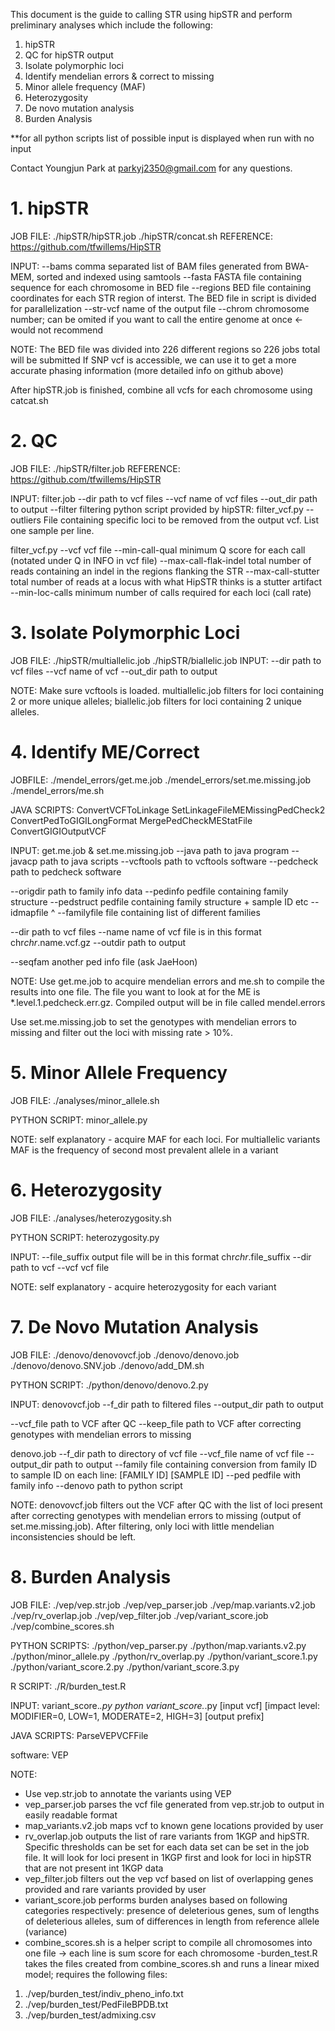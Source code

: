 This document is the guide to calling STR using hipSTR and perform preliminary analyses which include the following:
1. hipSTR
2. QC for hipSTR output
3. Isolate polymorphic loci
4. Identify mendelian errors & correct to missing
5. Minor allele frequency (MAF)
6. Heterozygosity
7. De novo mutation analysis
8. Burden Analysis

**for all python scripts list of possible input is displayed when run with no input

Contact Youngjun Park at parkyj2350@gmail.com for any questions.


#              1. hipSTR               #

JOB FILE: ./hipSTR/hipSTR.job
    	  ./hipSTR/concat.sh
REFERENCE: https://github.com/tfwillems/HipSTR

INPUT:
--bams			comma separated list of BAM files generated from BWA-MEM, sorted and indexed using samtools
--fasta			FASTA file containing sequence for each chromosome in BED file
--regions		BED file containing coordinates for each STR region of interst. The BED file in script is divided for parallelization
--str-vcf		name of the output file
--chrom			chromosome number; can be omited if you want to call the entire genome at once <- would not recommend

NOTE:
The BED file was divided into 226 different regions so 226 jobs total will be submitted
If SNP vcf is accessible, we can use it to get a more accurate phasing information (more detailed info on github above)

After hipSTR.job is finished, combine all vcfs for each chromosome using catcat.sh


#                2. QC                 #

JOB FILE: ./hipSTR/filter.job
REFERENCE: https://github.com/tfwillems/HipSTR

INPUT:
filter.job
--dir			path to vcf files
--vcf			name of vcf files
--out_dir		path to output
--filter		filtering python script provided by hipSTR: filter_vcf.py
--outliers		File containing specific loci to be removed from the output vcf. List one sample per line.

filter_vcf.py
--vcf			vcf file
--min-call-qual		minimum Q score for each call (notated under Q in INFO in vcf file)
--max-call-flak-indel	total number of reads containing an indel in the regions flanking the STR
--max-call-stutter	total number of reads at a locus with what HipSTR thinks is a stutter artifact
--min-loc-calls		minimum number of calls required for each loci (call rate)


#     3. Isolate Polymorphic Loci      #

JOB FILE: ./hipSTR/multiallelic.job
    	  ./hipSTR/biallelic.job
INPUT:
--dir			path to vcf files
--vcf			name of vcf
--out_dir		path to output

NOTE:
Make sure vcftools is loaded. multiallelic.job filters for loci containing 2 or more unique alleles; biallelic.job filters for loci containing 2 unique alleles.


#       4. Identify ME/Correct         #

JOBFILE: ./mendel_errors/get.me.job
	 ./mendel_errors/set.me.missing.job
	 ./mendel_errors/me.sh

JAVA SCRIPTS: ConvertVCFToLinkage
     	      SetLinkageFileMEMissingPedCheck2
	      ConvertPedToGIGILongFormat
	      MergePedCheckMEStatFile
	      ConvertGIGIOutputVCF

INPUT:
get.me.job & set.me.missing.job
--java			path to java program
--javacp		path to java scripts
--vcftools		path to vcftools software
--pedcheck		path to pedcheck software

--origdir		path to family info data
--pedinfo		pedfile containing family structure
--pedstruct		pedfile containing family structure + sample ID etc
--idmapfile		^
--familyfile		file containing list of different families

--dir			path to vcf files
--name			name of vcf file is in this format chr$chr.$name.vcf.gz
--outdir		path to output

--seqfam		another ped info file (ask JaeHoon)

NOTE:
Use get.me.job to acquire mendelian errors and me.sh to compile the results into one file. The file you want to look at for the ME is *.level.1.pedcheck.err.gz.
Compiled output will be in file called mendel.errors

Use set.me.missing.job to set the genotypes with mendelian errors to missing and filter out the loci with missing rate > 10%.


#      5. Minor Allele Frequency       #

JOB FILE: ./analyses/minor_allele.sh

PYTHON SCRIPT: minor_allele.py

NOTE:
self explanatory - acquire MAF for each loci. For multiallelic variants MAF is the frequency of second most prevalent allele in a variant


#          6. Heterozygosity           #

JOB FILE: ./analyses/heterozygosity.sh

PYTHON SCRIPT: heterozygosity.py

INPUT:
--file_suffix		output file will be in this format chr$chr.$file_suffix
--dir			path to vcf
--vcf			vcf file

NOTE:
self explanatory - acquire heterozygosity for each variant


#     7. De Novo Mutation Analysis     #

JOB FILE: ./denovo/denovovcf.job
    	  ./denovo/denovo.job
	  ./denovo/denovo.SNV.job
	  ./denovo/add_DM.sh

PYTHON SCRIPT: ./python/denovo/denovo.2.py

INPUT:
denovovcf.job
--f_dir			path to filtered files
--output_dir		path to output

--vcf_file		path to VCF after QC
--keep_file		path to VCF after correcting genotypes with mendelian errors to missing

denovo.job
--f_dir			path to directory of vcf file
--vcf_file		name of vcf file
--output_dir		path to output
--family		file containing conversion from family ID to sample ID on each line: [FAMILY ID] [SAMPLE ID]
--ped			pedfile with family info
--denovo		path to python script

NOTE:
denovovcf.job filters out the VCF after QC with the list of loci present after correcting genotypes with mendelian errors to missing (output of set.me.missing.job). After filtering, only loci with little mendelian inconsistencies should be left.


#          8. Burden Analysis          #

JOB FILE: ./vep/vep.str.job
    	  ./vep/vep_parser.job
	  ./vep/map.variants.v2.job
	  ./vep/rv_overlap.job
	  ./vep/vep_filter.job
	  ./vep/variant_score.job
	  ./vep/combine_scores.sh

PYTHON SCRIPTS: ./python/vep_parser.py
       		./python/map.variants.v2.py
		./python/minor_allele.py
		./python/rv_overlap.py
		./python/variant_score.1.py
		./python/variant_score.2.py
		./python/variant_score.3.py

R SCRIPT: ./R/burden_test.R

INPUT:
variant_score.*.py
python variant_score.*.py [input vcf] [impact level: MODIFIER=0, LOW=1, MODERATE=2, HIGH=3] [output prefix]

JAVA SCRIPTS: ParseVEPVCFFile

software: VEP

NOTE:
- Use vep.str.job to annotate the variants using VEP
- vep_parser.job parses the vcf file generated from vep.str.job to output in easily readable format
- map_variants.v2.job maps vcf to known gene locations provided by user
- rv_overlap.job outputs the list of rare variants from 1KGP and hipSTR. Specific thresholds can be set for each data set can be set in the job file. It will look for loci present in 1KGP first and look for loci in hipSTR that are not present int 1KGP data
- vep_filter.job filters out the vep vcf based on list of overlapping genes provided and rare variants provided by user
- variant_score.job performs burden analyses based on following categories respectively: presence of deleterious genes, sum of lengths of deleterious alleles, sum of differences in length from reference allele (variance)
- combine_scores.sh is a helper script to compile all chromosomes into one file -> each line is sum score for each chromosome
-burden_test.R takes the files created from combine_scores.sh and runs a linear mixed model; requires the following files:
1. ./vep/burden_test/indiv_pheno_info.txt
2. ./vep/burden_test/PedFileBPDB.txt
3. ./vep/burden_test/admixing.csv